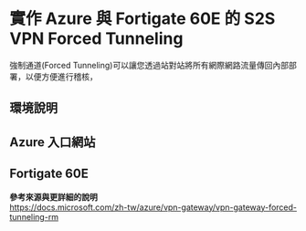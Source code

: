 # 實作 Azure 與 Fortigate 60E 的 S2S VPN Forced Tunneling
強制通道(Forced Tunneling)可以讓您透過站對站將所有網際網路流量傳回內部部署，以便方便進行稽核，
## 環境說明

## Azure 入口網站

## Fortigate 60E

**參考來源與更詳細的說明**<br>
https://docs.microsoft.com/zh-tw/azure/vpn-gateway/vpn-gateway-forced-tunneling-rm